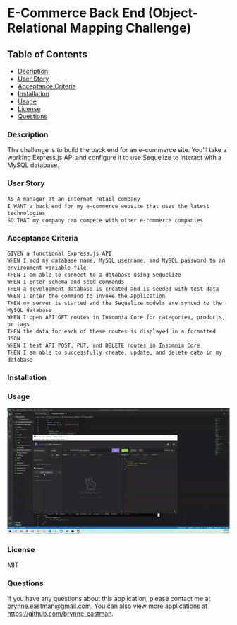 # E-Commerce Back End (Object-Relational Mapping Challenge)

## Table of Contents
* [Decription](#description)
* [User Story](#userStory)
* [Acceptance Criteria](#acceptanceCriteria)
* [Installation](#installation)
* [Usage](#usage)
* [License](#license)
* [Questions](#questions)

  

### Description
The challenge is to build the back end for an e-commerce site. You’ll take a working Express.js API and configure it to use Sequelize to interact with a MySQL database.

### User Story
```
AS A manager at an internet retail company
I WANT a back end for my e-commerce website that uses the latest technologies
SO THAT my company can compete with other e-commerce companies
```

### Acceptance Criteria
```
GIVEN a functional Express.js API
WHEN I add my database name, MySQL username, and MySQL password to an environment variable file
THEN I am able to connect to a database using Sequelize
WHEN I enter schema and seed commands
THEN a development database is created and is seeded with test data
WHEN I enter the command to invoke the application
THEN my server is started and the Sequelize models are synced to the MySQL database
WHEN I open API GET routes in Insomnia Core for categories, products, or tags
THEN the data for each of these routes is displayed in a formatted JSON
WHEN I test API POST, PUT, and DELETE routes in Insomnia Core
THEN I am able to successfully create, update, and delete data in my database
```

### Installation

### Usage
![gif](e-commerce-back-end-video.gif)

### License
MIT

### Questions
If you have any questions about this application, please contact me at brynne.eastman@gmail.com.  You can also view more applications at https://github.com/brynne-eastman.


